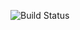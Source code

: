 ![Build Status](https://img.shields.io/github/actions/workflow/status/Alpha-Finance-Tracker/Auth-Service/main.yml)
